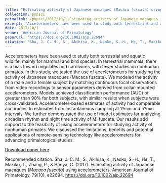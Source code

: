 ```yaml
---
title: "Estimating activity of Japanese macaques (Macaca fuscata) using accelerometers"
collection: popsci
permalink: /popsci/2017/10/1-Estimating activity of Japanese macaques (Macaca fuscata) using accelerometers
excerpt: 'Accelerometers have been used to study both terrestrial and aquatic wildlife, mainly for mammal and bird species. In terrestrial mammals, there is a bias toward ungulates and carnivores, with fewer studies on nonhuman primates. In this study, we tested the use of accelerometers for studying the activity of Japanese macaques (Macaca fuscata). We modeled the activity of a male and a female subject by matching continuous focal observations from video recordings to sensor parameters derived from collar-mounted accelerometers. Models achieved classification performance (AUC) of greater than 90% for both subjects, with similar results when subjects were cross-validated. Accelerometer-based estimates of activity had comparable accuracies to estimates from instantaneous sampling at 1?min and 5?min intervals. We further demonstrated the use of model estimates for analyzing circadian rhythm and night time activity of M. fuscata. Our results add support to the feasibility of using accelerometers for studying activity of nonhuman primates. We discussed the limitations, benefits and potential applications of remote-sensing technology like accelerometers for advancing primalotogical studies.'
date: 2017/10/1
venue: 'American Journal of Primatology'
paperurl: 'https://doi.org/10.1002/ajp.22694'
citation: 'Sha, J. C. M., S., Akihisa, K., Naoko, S.-H., He, T., Makiko, T., Zhang, P., &amp; Hanya, G. (2017). Estimating activity of Japanese macaques (<i>Macaca fuscata</i>) using accelerometers. American Journal of Primatology, 79(10), e22694. https://doi.org/10.1002/ajp.22694'
---
```

Accelerometers have been used to study both terrestrial and aquatic wildlife, mainly for mammal and bird species. In terrestrial mammals, there is a bias toward ungulates and carnivores, with fewer studies on nonhuman primates. In this study, we tested the use of accelerometers for studying the activity of Japanese macaques (Macaca fuscata). We modeled the activity of a male and a female subject by matching continuous focal observations from video recordings to sensor parameters derived from collar-mounted accelerometers. Models achieved classification performance (AUC) of greater than 90% for both subjects, with similar results when subjects were cross-validated. Accelerometer-based estimates of activity had comparable accuracies to estimates from instantaneous sampling at 1?min and 5?min intervals. We further demonstrated the use of model estimates for analyzing circadian rhythm and night time activity of M. fuscata. Our results add support to the feasibility of using accelerometers for studying activity of nonhuman primates. We discussed the limitations, benefits and potential applications of remote-sensing technology like accelerometers for advancing primalotogical studies.

[Download paper here](https://doi.org/10.1002/ajp.22694)

Recommended citation: Sha, J. C. M., S., Akihisa, K., Naoko, S.-H., He, T., Makiko, T., Zhang, P., & Hanya, G. (2017). Estimating activity of Japanese macaques (<i>Macaca fuscata</i>) using accelerometers. American Journal of Primatology, 79(10), e22694. https://doi.org/10.1002/ajp.22694